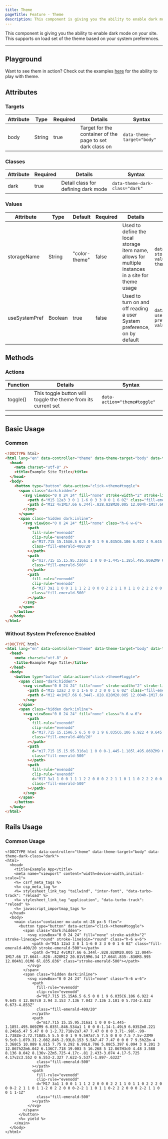 ```yaml
---
title: Theme
pageTitle: Feature - Theme
description: This component is giving you the ability to enable dark mode on your site. This supports on load set of the theme based on your system preferences.
---
```


This component is giving you the ability to enable dark mode on your site. This supports on load set of the theme based on your system preferences.

---

## Playground

Want to see them in action? Check out the examples [here](https://chiefpansancolt.github.io/stimulus-tailwind-components/docs/theme) for the ability to play with theme.

## Attributes

### Targets

| Attribute | Type   | Required | Details                                                   | Syntax                     |
| --------- | ------ | -------- | --------------------------------------------------------- | -------------------------- |
| body      | String | true     | Target for the container of the page to set dark class on | `data-theme-target="body"` |

### Classes

| Attribute | Required | Details                             | Syntax                         |
| --------- | -------- | ----------------------------------- | ------------------------------ |
| dark      | true     | Detail class for defining dark mode | `data-theme-dark-class="dark"` |

### Values

| Attribute     | Type    | Default       | Required | Details                                                                                             | Syntax                                         |
| ------------- | ------- | ------------- | -------- | --------------------------------------------------------------------------------------------------- | ---------------------------------------------- |
| storageName   | String  | "color-theme" | false    | Used to define the local storage item name, allows for multiple instances in a site for theme usage | `data-theme-storage-name-value="color-theme2"` |
| useSystemPref | Boolean | true          | false    | Used to turn on and off reading a user System preference, on by default                             | `data-theme-use-system-pref-value="false"`     |

## Methods

### Actions

| Function | Details                                                       | Syntax                       |
| -------- | ------------------------------------------------------------- | ---------------------------- |
| toggle() | This toggle button will toggle the theme from its current set | `data-action="theme#toggle"` |

---

## Basic Usage

### Common

```html
<!DOCTYPE html>
<html lang="en" data-controller="theme" data-theme-target="body" data-theme-dark-class="dark">
  <head>
    <meta charset="utf-8" />
    <title>Example Site Title</title>
  </head>
  <body>
    <button type="button" data-action="click->theme#toggle">
      <span class="dark:hidden">
        <svg viewBox="0 0 24 24" fill="none" stroke-width="2" stroke-linecap="round" stroke-linejoin="round" class="h-6 w-6">
          <path d="M15 12a3 3 0 1 1-6 0 3 3 0 0 1 6 0Z" class="fill-emerald-400/20 stroke-emerald-500"></path>
          <path d="M12 4v1M17.66 6.344l-.828.828M20.005 12.004h-1M17.66 17.664l-.828-.828M12 20.01V19M6.34 17.664l.835-.836M3.995 12.004h1.01M6 6l.835.836" class="stroke-emerald-500"></path>
        </svg>
      </span>
      <span class="hidden dark:inline">
        <svg viewBox="0 0 24 24" fill="none" class="h-6 w-6">
          <path
            fill-rule="evenodd"
            clip-rule="evenodd"
            d="M17.715 15.15A6.5 6.5 0 0 1 9 6.035C6.106 6.922 4 9.645 4 12.867c0 3.94 3.153 7.136 7.042 7.136 3.101 0 5.734-2.032 6.673-4.853Z"
            class="fill-emerald-400/20"
          ></path>
          <path
            d="m17.715 15.15.95.316a1 1 0 0 0-1.445-1.185l.495.869ZM9 6.035l.846.534a1 1 0 0 0-1.14-1.49L9 6.035Zm8.221 8.246a5.47 5.47 0 0 1-2.72.718v2a7.47 7.47 0 0 0 3.71-.98l-.99-1.738Zm-2.72.718A5.5 5.5 0 0 1 9 9.5H7a7.5 7.5 0 0 0 7.5 7.5v-2ZM9 9.5c0-1.079.31-2.082.845-2.93L8.153 5.5A7.47 7.47 0 0 0 7 9.5h2Zm-4 3.368C5 10.089 6.815 7.75 9.292 6.99L8.706 5.08C5.397 6.094 3 9.201 3 12.867h2Zm6.042 6.136C7.718 19.003 5 16.268 5 12.867H3c0 4.48 3.588 8.136 8.042 8.136v-2Zm5.725-4.17c-.81 2.433-3.074 4.17-5.725 4.17v2c3.552 0 6.553-2.327 7.622-5.537l-1.897-.632Z"
            class="fill-emerald-500"
          ></path>
          <path
            fill-rule="evenodd"
            clip-rule="evenodd"
            d="M17 3a1 1 0 0 1 1 1 2 2 0 0 0 2 2 1 1 0 1 1 0 2 2 2 0 0 0-2 2 1 1 0 1 1-2 0 2 2 0 0 0-2-2 1 1 0 1 1 0-2 2 2 0 0 0 2-2 1 1 0 0 1 1-1Z"
            class="fill-emerald-500"
          ></path>
        </svg>
      </span>
    </button>
  </body>
</html>
```

### Without System Preference Enabled

```html
<!DOCTYPE html>
<html lang="en" data-controller="theme" data-theme-target="body" data-theme-dark-class="dark" data-theme-use-system-ref-value="false">
  <head>
    <meta charset="utf-8" />
    <title>Example Page Title</title>
  </head>
  <body>
    <button type="button" data-action="click->theme#toggle">
      <span class="dark:hidden">
        <svg viewBox="0 0 24 24" fill="none" stroke-width="2" stroke-linecap="round" stroke-linejoin="round" class="h-6 w-6">
          <path d="M15 12a3 3 0 1 1-6 0 3 3 0 0 1 6 0Z" class="fill-emerald-400/20 stroke-emerald-500"></path>
          <path d="M12 4v1M17.66 6.344l-.828.828M20.005 12.004h-1M17.66 17.664l-.828-.828M12 20.01V19M6.34 17.664l.835-.836M3.995 12.004h1.01M6 6l.835.836" class="stroke-emerald-500"></path>
        </svg>
      </span>
      <span class="hidden dark:inline">
        <svg viewBox="0 0 24 24" fill="none" class="h-6 w-6">
          <path
            fill-rule="evenodd"
            clip-rule="evenodd"
            d="M17.715 15.15A6.5 6.5 0 0 1 9 6.035C6.106 6.922 4 9.645 4 12.867c0 3.94 3.153 7.136 7.042 7.136 3.101 0 5.734-2.032 6.673-4.853Z"
            class="fill-emerald-400/20"
          ></path>
          <path
            d="m17.715 15.15.95.316a1 1 0 0 0-1.445-1.185l.495.869ZM9 6.035l.846.534a1 1 0 0 0-1.14-1.49L9 6.035Zm8.221 8.246a5.47 5.47 0 0 1-2.72.718v2a7.47 7.47 0 0 0 3.71-.98l-.99-1.738Zm-2.72.718A5.5 5.5 0 0 1 9 9.5H7a7.5 7.5 0 0 0 7.5 7.5v-2ZM9 9.5c0-1.079.31-2.082.845-2.93L8.153 5.5A7.47 7.47 0 0 0 7 9.5h2Zm-4 3.368C5 10.089 6.815 7.75 9.292 6.99L8.706 5.08C5.397 6.094 3 9.201 3 12.867h2Zm6.042 6.136C7.718 19.003 5 16.268 5 12.867H3c0 4.48 3.588 8.136 8.042 8.136v-2Zm5.725-4.17c-.81 2.433-3.074 4.17-5.725 4.17v2c3.552 0 6.553-2.327 7.622-5.537l-1.897-.632Z"
            class="fill-emerald-500"
          ></path>
          <path
            fill-rule="evenodd"
            clip-rule="evenodd"
            d="M17 3a1 1 0 0 1 1 1 2 2 0 0 0 2 2 1 1 0 1 1 0 2 2 2 0 0 0-2 2 1 1 0 1 1-2 0 2 2 0 0 0-2-2 1 1 0 1 1 0-2 2 2 0 0 0 2-2 1 1 0 0 1 1-1Z"
            class="fill-emerald-500"
          ></path>
        </svg>
      </span>
    </button>
  </body>
</html>
```

## Rails Usage

### Common Usage

```erb
<!DOCTYPE html data-controller="theme" data-theme-target="body" data-theme-dark-class="dark">
<html>
  <head>
    <title>Example App</title>
    <meta name="viewport" content="width=device-width,initial-scale=1">
    <%= csrf_meta_tags %>
    <%= csp_meta_tag %>
    <%= stylesheet_link_tag "tailwind", "inter-font", "data-turbo-track": "reload" %>
    <%= stylesheet_link_tag "application", "data-turbo-track": "reload" %>
    <%= javascript_importmap_tags %>
  </head>
  <body>
    <main class="container mx-auto mt-28 px-5 flex">
      <button type="button" data-action="click->theme#toggle">
        <span class="dark:hidden">
          <svg viewBox="0 0 24 24" fill="none" stroke-width="2" stroke-linecap="round" stroke-linejoin="round" class="h-6 w-6">
            <path d="M15 12a3 3 0 1 1-6 0 3 3 0 0 1 6 0Z" class="fill-emerald-400/20 stroke-emerald-500"></path>
            <path d="M12 4v1M17.66 6.344l-.828.828M20.005 12.004h-1M17.66 17.664l-.828-.828M12 20.01V19M6.34 17.664l.835-.836M3.995 12.004h1.01M6 6l.835.836" class="stroke-emerald-500"></path>
          </svg>
        </span>
        <span class="hidden dark:inline">
          <svg viewBox="0 0 24 24" fill="none" class="h-6 w-6">
            <path
              fill-rule="evenodd"
              clip-rule="evenodd"
              d="M17.715 15.15A6.5 6.5 0 0 1 9 6.035C6.106 6.922 4 9.645 4 12.867c0 3.94 3.153 7.136 7.042 7.136 3.101 0 5.734-2.032 6.673-4.853Z"
              class="fill-emerald-400/20"
            ></path>
            <path
              d="m17.715 15.15.95.316a1 1 0 0 0-1.445-1.185l.495.869ZM9 6.035l.846.534a1 1 0 0 0-1.14-1.49L9 6.035Zm8.221 8.246a5.47 5.47 0 0 1-2.72.718v2a7.47 7.47 0 0 0 3.71-.98l-.99-1.738Zm-2.72.718A5.5 5.5 0 0 1 9 9.5H7a7.5 7.5 0 0 0 7.5 7.5v-2ZM9 9.5c0-1.079.31-2.082.845-2.93L8.153 5.5A7.47 7.47 0 0 0 7 9.5h2Zm-4 3.368C5 10.089 6.815 7.75 9.292 6.99L8.706 5.08C5.397 6.094 3 9.201 3 12.867h2Zm6.042 6.136C7.718 19.003 5 16.268 5 12.867H3c0 4.48 3.588 8.136 8.042 8.136v-2Zm5.725-4.17c-.81 2.433-3.074 4.17-5.725 4.17v2c3.552 0 6.553-2.327 7.622-5.537l-1.897-.632Z"
              class="fill-emerald-500"
            ></path>
            <path
              fill-rule="evenodd"
              clip-rule="evenodd"
              d="M17 3a1 1 0 0 1 1 1 2 2 0 0 0 2 2 1 1 0 1 1 0 2 2 2 0 0 0-2 2 1 1 0 1 1-2 0 2 2 0 0 0-2-2 1 1 0 1 1 0-2 2 2 0 0 0 2-2 1 1 0 0 1 1-1Z"
              class="fill-emerald-500"
            ></path>
          </svg>
        </span>
      </button>
      <%= yield %>
    </main>
  </body>
</html>
```
